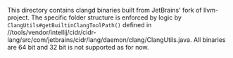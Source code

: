 This directory contains clangd binaries built from JetBrains'
fork of llvm-project. The specific folder structure is enforced by logic by
`ClangUtils#getBuiltinClangToolPath()` defined in
//tools/vendor/intellij/cidr/cidr-lang/src/com/jetbrains/cidr/lang/daemon/clang/ClangUtils.java.
All binaries are 64 bit and 32 bit is not supported as for now.
